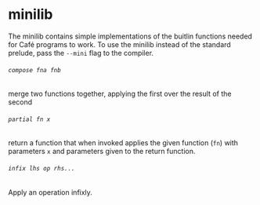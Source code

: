 # minilib
The minilib contains simple implementations of the buitlin functions needed
for Café programs to work. To use the minilib instead of the standard
prelude, pass the `--mini` flag to the compiler.
###### `compose fna fnb`
merge two functions together, applying the first over the result of the second


###### `partial fn x`
return a function that when invoked applies the given function (`fn`) with parameters `x` and parameters given to the return function.


###### `infix lhs op rhs...`
Apply an operation infixly.


